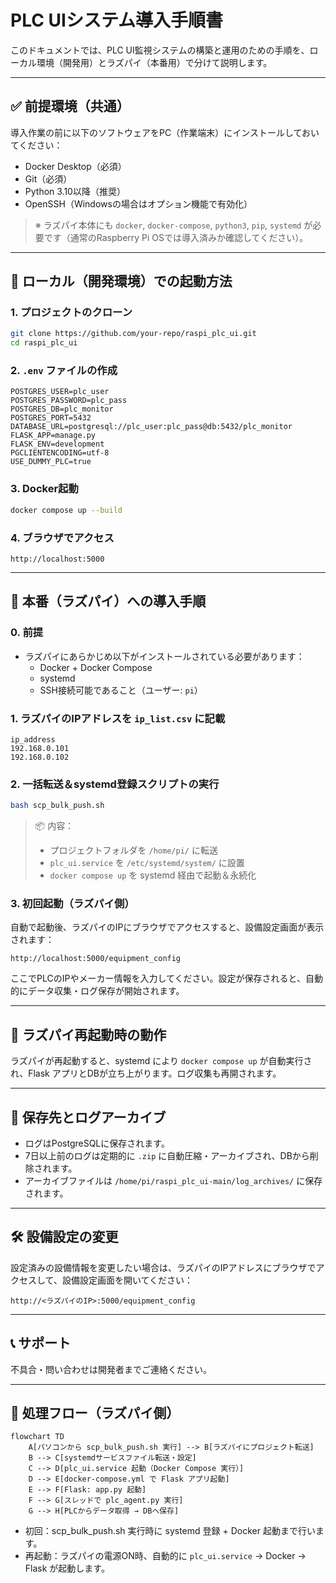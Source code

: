 # PLC UIシステム導入手順書

このドキュメントでは、PLC UI監視システムの構築と運用のための手順を、ローカル環境（開発用）とラズパイ（本番用）で分けて説明します。

---

## ✅ 前提環境（共通）

導入作業の前に以下のソフトウェアをPC（作業端末）にインストールしておいてください：

- Docker Desktop（必須）
- Git（必須）
- Python 3.10以降（推奨）
- OpenSSH（Windowsの場合はオプション機能で有効化）

> ※ ラズパイ本体にも `docker`, `docker-compose`, `python3`, `pip`, `systemd` が必要です（通常のRaspberry Pi OSでは導入済みか確認してください）。

---

## 🧪 ローカル（開発環境）での起動方法

### 1. プロジェクトのクローン

```bash
git clone https://github.com/your-repo/raspi_plc_ui.git
cd raspi_plc_ui
```

### 2. `.env` ファイルの作成

```env
POSTGRES_USER=plc_user
POSTGRES_PASSWORD=plc_pass
POSTGRES_DB=plc_monitor
POSTGRES_PORT=5432
DATABASE_URL=postgresql://plc_user:plc_pass@db:5432/plc_monitor
FLASK_APP=manage.py
FLASK_ENV=development
PGCLIENTENCODING=utf-8
USE_DUMMY_PLC=true
```

### 3. Docker起動

```bash
docker compose up --build
```

### 4. ブラウザでアクセス

```url
http://localhost:5000
```

---

## 🚀 本番（ラズパイ）への導入手順

### 0. 前提

- ラズパイにあらかじめ以下がインストールされている必要があります：
  - Docker + Docker Compose
  - systemd
  - SSH接続可能であること（ユーザー: `pi`）

### 1. ラズパイのIPアドレスを `ip_list.csv` に記載

```csv
ip_address
192.168.0.101
192.168.0.102
```

### 2. 一括転送＆systemd登録スクリプトの実行

```bash
bash scp_bulk_push.sh
```

> 📦 内容：
> - プロジェクトフォルダを `/home/pi/` に転送
> - `plc_ui.service` を `/etc/systemd/system/` に設置
> - `docker compose up` を systemd 経由で起動＆永続化

### 3. 初回起動（ラズパイ側）

自動で起動後、ラズパイのIPにブラウザでアクセスすると、設備設定画面が表示されます：

```
http://localhost:5000/equipment_config
```

ここでPLCのIPやメーカー情報を入力してください。設定が保存されると、自動的にデータ収集・ログ保存が開始されます。

---

## 🔁 ラズパイ再起動時の動作

ラズパイが再起動すると、systemd により `docker compose up` が自動実行され、Flask アプリとDBが立ち上がります。ログ収集も再開されます。

---

## 📂 保存先とログアーカイブ

- ログはPostgreSQLに保存されます。
- 7日以上前のログは定期的に `.zip` に自動圧縮・アーカイブされ、DBから削除されます。
- アーカイブファイルは `/home/pi/raspi_plc_ui-main/log_archives/` に保存されます。

---

## 🛠️ 設備設定の変更

設定済みの設備情報を変更したい場合は、ラズパイのIPアドレスにブラウザでアクセスして、設備設定画面を開いてください：

```
http://<ラズパイのIP>:5000/equipment_config
```

---

## 📞 サポート

不具合・問い合わせは開発者までご連絡ください。


---

## 🔄 処理フロー（ラズパイ側）

```mermaid
flowchart TD
    A[パソコンから scp_bulk_push.sh 実行] --> B[ラズパイにプロジェクト転送]
    B --> C[systemdサービスファイル転送・設定]
    C --> D[plc_ui.service 起動（Docker Compose 実行）]
    D --> E[docker-compose.yml で Flask アプリ起動]
    E --> F[Flask: app.py 起動]
    F --> G[スレッドで plc_agent.py 実行]
    G --> H[PLCからデータ取得 → DBへ保存]
```

- 初回：scp_bulk_push.sh 実行時に systemd 登録 + Docker 起動まで行います。
- 再起動：ラズパイの電源ON時、自動的に `plc_ui.service` → Docker → Flask が起動します。
